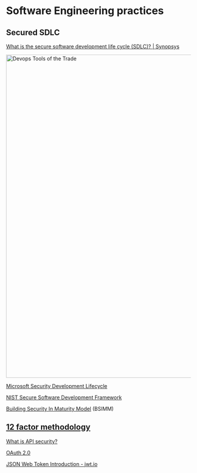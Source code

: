 # Software Engineering practices

## Secured SDLC

[What is the secure software development life cycle (SDLC)? | Synopsys](https://www.synopsys.com/blogs/software-security/secure-sdlc/)

<img title="" src="https://www.osolabs.com/wp-content/uploads/2019/09/devops-tools.png"
alt="Devops Tools of the Trade" width="882">

[Microsoft Security Development Lifecycle](https://www.microsoft.com/en-us/securityengineering/sdl/)

[NIST Secure Software Development Framework](https://nvlpubs.nist.gov/nistpubs/CSWP/NIST.CSWP.04232020.pdf)

[Building Security In Maturity Model](https://www.bsimm.com/) (BSIMM)

## [12 factor methodology](https://12factor.net/)

[What is API security?](https://www.redhat.com/en/topics/security/api-security)

[OAuth 2.0](https://oauth.net/2/)

[JSON Web Token Introduction - jwt.io](https://jwt.io/introduction/)
